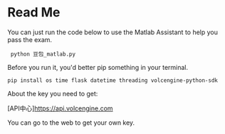 # Read Me

You can just run the code below to use the Matlab Assistant to help you pass the exam.

```
 python 豆包_matlab.py
```

Before you run it, you'd better pip something in your terminal.

```
pip install os time flask datetime threading volcengine-python-sdk
```



About the key you need to get:

[API中心]https://api.volcengine.com

You can go to the web to get your own key.